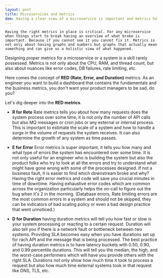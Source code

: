 ```yaml
---
layout: post
title: Microservices and metrics
dem: Having a clear view of a microservice is important and metrics help us get there.
---
```


```
Having the right metrics in place is critical. For any microservice when things start to break having an overview of what broke is important. Because if you cannot see it you cannot fix it. Metrics is not only about having graphs and numbers but graphs that actually mean something and can give us a holistic view of what happened.
```

Designing proper metrics for a microservice or a system is a skill rarely possessed. Metrics is not only about the CPU, RAM, and thread count, but also about nuances like error codes, DB failures, rate limiting, etc.

Here comes the concept of **RED (Rate, Error, and Duration)** metrics. As an engineer you want to build a dashboard that contains the fundamentals and the business metrics, you don't want your product managers to be sad, do you?

Let's dig deeper into the **RED metrics**.

- **R for Rete** Rate metrics tells you about how many requests does the system process over some time, it is not only the number of API calls but also MQ messages or cron jobs or any external or internal process. This is important to estimate the scale of a system and how to handle a surge in the volume of requests the system receives. It can also determine the growth of any system as time passes.

- **E for Error** Error metrics is super important, it tells you how many and what type of errors the system has encountered over some time. It is not only useful for an engineer who is building the system but also the product folks who try to look at all the errors and try to understand what might have gone wrong with some of the processes designed. If not a business fault, it is easier to find which downstream broke and why? Having the right error metrics and code will save you crucial minutes in time of downtime. Having exhaustive error codes which are common across the organization particularly helps the on-call to figure out the bug when it's 2 in the morning. (Database errors, Rate limiting errors are the most common errors in a system and should not be skipped, they can be indicators of bad scaling policy or even a bad design practice that went unnoticed.)

- **D for Duration** having duration metrics will tell you how fast or slow is your system processing or reacting to a certain request. Duration will also tell you if there is a network fault or bottleneck between two systems. Providing SLA becomes easy when you have durations set up for rach API and the message that is being processed. The best practice of having duration metrics is to have latency buckets with 0.50, 0.90, and 0.99 percentile durations. This will tell you the median, the high, and the worst-case performers which will have you provide others with the right SLA. Durations not only show how much time it took to process a request but also how much time external systems took in that request like DNS, TLS, etc.
